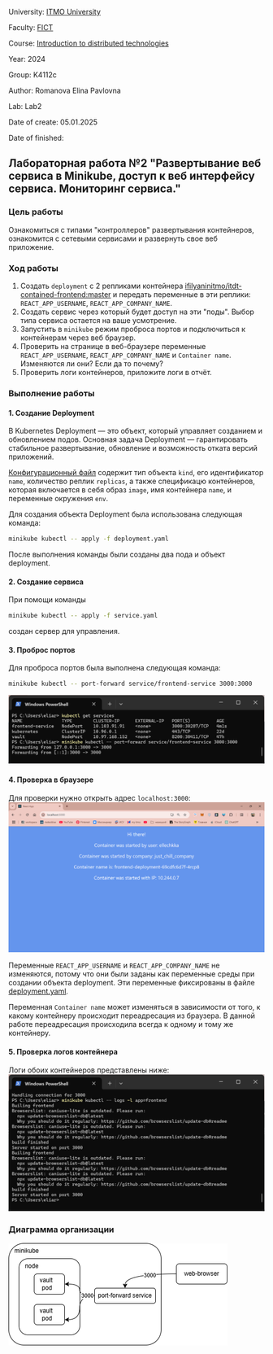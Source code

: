 University: [ITMO University](https://itmo.ru/ru/)

Faculty: [FICT](https://fict.itmo.ru)

Course: [Introduction to distributed technologies](https://github.com/itmo-ict-faculty/introduction-to-distributed-technologies)

Year: 2024

Group: K4112c

Author: Romanova Elina Pavlovna

Lab: Lab2

Date of create: 05.01.2025

Date of finished: 

## Лабораторная работа №2 "Развертывание веб сервиса в Minikube, доступ к веб интерфейсу сервиса. Мониторинг сервиса."

### Цель работы

Ознакомиться с типами "контроллеров" развертывания контейнеров, ознакомится с сетевыми сервисами и развернуть свое веб приложение.

### Ход работы

1. Создать `deployment` с 2 репликами контейнера [ifilyaninitmo/itdt-contained-frontend:master](https://hub.docker.com/repository/docker/ifilyaninitmo/itdt-contained-frontend) и передать переменные в эти реплики: `REACT_APP_USERNAME`, `REACT_APP_COMPANY_NAME`.
2. Создать сервис через который будет доступ на эти "поды". Выбор типа сервиса остается на ваше усмотрение.
3. Запустить в `minikube` режим проброса портов и подключиться к контейнерам через веб браузер.
4. Проверить на странице в веб-браузере переменные `REACT_APP_USERNAME`, `REACT_APP_COMPANY_NAME` и `Container name`. Изменяются ли они? Если да то почему?
5. Проверить логи контейнеров, приложите логи в отчёт.

### Выполнение работы

#### 1. Создание Deployment

В Kubernetes Deployment — это объект, который управляет созданием и обновлением подов. Основная задача Deployment — гарантировать стабильное развертывание, обновление и возможность отката версий приложений.

[Конфигурационный файл](./deployment.yaml) содержит тип объекта `kind`, его идентификатор `name`, количество реплик `replicas`, а также спецификацю контейнеров, которая включается в себя образ `image`, имя контейнера `name`, и переменные окружения `env`.

Для создания объекта Deployment была использована следующая команда:

```bash
minikube kubectl -- apply -f deployment.yaml
```

После выполнения команды были созданы два пода и объект deployment.

#### 2. Создание сервиса

При помощи команды 

```bash
minikube kubectl -- apply -f service.yaml
```

создан сервер для управления.

#### 3. Проброс портов

Для проброса портов была выполнена следующая команда:

```bash
minikube kubectl -- port-forward service/frontend-service 3000:3000
```

![image](./pic1.png)

#### 4. Проверка в браузере

Для проверки нужно открыть адрес `localhost:3000`:
![image](./pic2.png)

Переменные `REACT_APP_USERNAME` и `REACT_APP_COMPANY_NAME` не изменяются, потому что они были заданы как переменные среды при создании объекта deployment. Эти переменные фиксированы в файле [deployment.yaml](deployment.yaml).

Переменная `Container name` может изменяться в зависимости от того, к какому контейнеру происходит переадресация из браузера. В данной работе переадресация происходила всегда к одному и тому же контейнеру.

#### 5. Проверка логов контейнера

Логи обоих контейнеров представлены ниже:
![image](./log_1.png)

### Диаграмма организации

![image](./diagram_(1).png)
